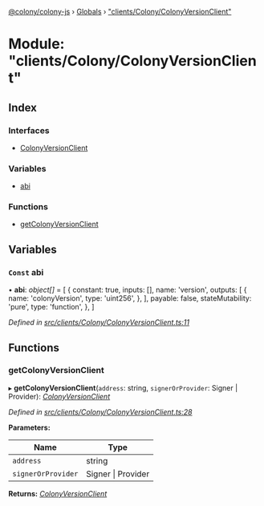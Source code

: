 [@colony/colony-js](../README.md) › [Globals](../globals.md) › ["clients/Colony/ColonyVersionClient"](_clients_colony_colonyversionclient_.md)

# Module: "clients/Colony/ColonyVersionClient"

## Index

### Interfaces

* [ColonyVersionClient](../interfaces/_clients_colony_colonyversionclient_.colonyversionclient.md)

### Variables

* [abi](_clients_colony_colonyversionclient_.md#const-abi)

### Functions

* [getColonyVersionClient](_clients_colony_colonyversionclient_.md#getcolonyversionclient)

## Variables

### `Const` abi

• **abi**: *object[]* = [
  {
    constant: true,
    inputs: [],
    name: 'version',
    outputs: [
      {
        name: 'colonyVersion',
        type: 'uint256',
      },
    ],
    payable: false,
    stateMutability: 'pure',
    type: 'function',
  },
]

*Defined in [src/clients/Colony/ColonyVersionClient.ts:11](https://github.com/JoinColony/colonyJS/blob/8037c41/src/clients/Colony/ColonyVersionClient.ts#L11)*

## Functions

###  getColonyVersionClient

▸ **getColonyVersionClient**(`address`: string, `signerOrProvider`: Signer | Provider): *[ColonyVersionClient](../interfaces/_clients_colony_colonyversionclient_.colonyversionclient.md)*

*Defined in [src/clients/Colony/ColonyVersionClient.ts:28](https://github.com/JoinColony/colonyJS/blob/8037c41/src/clients/Colony/ColonyVersionClient.ts#L28)*

**Parameters:**

Name | Type |
------ | ------ |
`address` | string |
`signerOrProvider` | Signer &#124; Provider |

**Returns:** *[ColonyVersionClient](../interfaces/_clients_colony_colonyversionclient_.colonyversionclient.md)*
